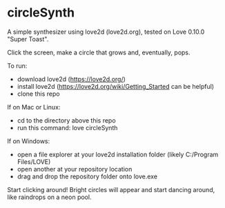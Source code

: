 circleSynth
===========

A simple synthesizer using love2d (love2d.org), tested on Love 0.10.0 "Super Toast".

Click the screen, make a circle that grows and, eventually, pops.

To run:
- download love2d (https://love2d.org/)
- install love2d (https://love2d.org/wiki/Getting_Started can be helpful)
- clone this repo

If on Mac or Linux:
- cd to the directory above this repo
- run this command: love circleSynth

If on Windows:
- open a file explorer at your love2d installation folder (likely C:/Program Files/LOVE)
- open another at your repository location
- drag and drop the repository folder onto love.exe

Start clicking around! Bright circles will appear and start dancing around,
like raindrops on a neon pool.

